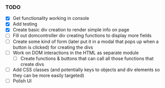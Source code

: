 ### TODO

- [x] Get functionality working in console
- [x] Add testing
- [x] Create basic div creation to render simple info on page
- [ ] Fill out domcontroller div creating functions to display more fields
- [ ] Create some kind of form (later put it in a modal that pops up when a button is clicked) for creating the divs
- [ ] Work on DOM interactions in the HTML as separate module
    - [ ] Create functions & buttons that can call all those functions that create divs
- [ ] Add CSS classes (and potentially keys to objects and div elements so they can be more easily targeted)
- [ ] Polish UI